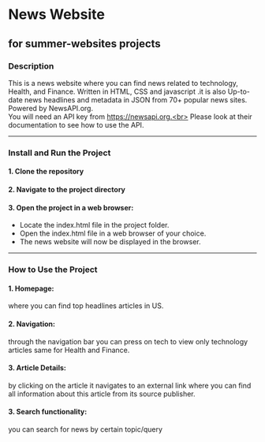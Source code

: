 # News Website 
for summer-websites projects
---
### Description
This is a news website where you can find news related to technology, Health, and Finance. Written in HTML, CSS and javascript .it is also Up-to-date news headlines and metadata in JSON from 70+ popular news sites. Powered by NewsAPI.org.<br>
You will need an API key from https://newsapi.org.<br>
Please look at their documentation to see how to use the API.
***
### Install and Run the Project
#### 1. Clone the repository
#### 2. Navigate to the project directory
#### 3. Open the project in a web browser:
   * Locate the index.html file in the project folder.
   * Open the index.html file in a web browser of your choice.
   * The news website will now be displayed in the browser.
***
### How to Use the Project 
#### 1. Homepage:
where you can find top headlines articles in US.
#### 2. Navigation:
   through the navigation bar you can press on tech to view only technology articles same for Health and Finance.
#### 3. Article Details:
  by clicking on the article it navigates to an external link where you can find all information about this article from its source publisher.
#### 3. Search functionality:
you can search for news by certain topic/query


